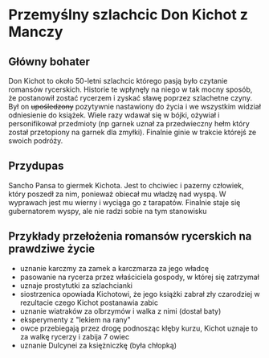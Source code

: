 # Przemyślny szlachcic Don Kichot z Manczy
## Główny bohater
Don Kichot to około 50-letni szlachcic którego pasją było czytanie romansów rycerskich. Historie te wpłynęły na niego w tak mocny sposób, że postanowił zostać rycerzem i zyskać sławę poprzez szlachetne czyny. Był on ~~upośledzony~~ pozytywnie nastawiony do życia i we wszystkim widział odniesienie do książek. Wiele razy wdawał się w bójki, ożywiał i personifikował przedmioty (np garnek uznał za przedwieczny hełm który został przetopiony na garnek dla zmyłki). Finalnie ginie w trakcie którejś ze swoich podróży.
## Przydupas
Sancho Pansa to giermek Kichota. Jest to chciwiec i pazerny człowiek, który poszedł za nim, ponieważ obiecał mu władzę nad wyspą. W wyprawach jest mu wierny i wyciąga go z tarapatów. Finalnie staje się gubernatorem wyspy, ale nie radzi sobie na tym stanowisku
## Przykłady przełożenia romansów rycerskich na prawdziwe życie
- uznanie karczmy za zamek a karczmarza za jego władcę
- pasowanie na rycerza przez właściciela gospody, w której się zatrzymał
- uznaje prostytutki za szlachcianki
- siostrzenica opowiada Kichotowi, że jego książki zabrał zły czarodziej w rezultacie czego Kichot postanawia zabic
- uznanie wiatraków za olbrzymów i walka z nimi (dostał baty)
- eksperymenty z "lekiem na rany"
- owce przebiegają przez drogę podnosząc kłęby kurzu, Kichot uznaje to za walkę rycerzy i zabija 7 owiec
- uznanie Dulcynei za księżniczkę (była chłopką)